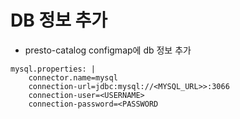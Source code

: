 # DB 정보 추가

- presto-catalog configmap에 db 정보 추가
```
mysql.properties: |
    connector.name=mysql
    connection-url=jdbc:mysql://<MYSQL_URL>>:3066
    connection-user=<USERNAME>
    connection-password=<PASSWORD
```